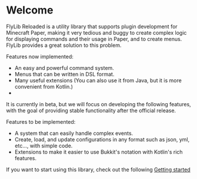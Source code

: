 # Welcome

FlyLib Reloaded is a utility library that supports plugin development for Minecraft Paper, making it very tedious and buggy to create complex logic for displaying commands and their usage in Paper, and to create menus. FlyLib provides a great solution to this problem.

Features now implemented:
- An easy and powerful command system.
- Menus that can be written in DSL format.
- Many useful extensions (You can also use it from Java, but it is more convenient from Kotlin.)
- 
It is currently in beta, but we will focus on developing the following features, with the goal of providing stable functionality after the official release.

Features to be implemented:
- A system that can easily handle complex events.
- Create, load, and update configurations in any format such as json, yml, etc..., with simple code.
- Extensions to make it easier to use Bukkit's notation with Kotlin's rich features.

If you want to start using this library, check out the following [Getting started](https://github.com/TeamKun/flylib-reloaded/blob/master/wiki/getting-started.md)
